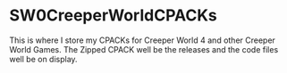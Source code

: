 # SW0CreeperWorldCPACKs
This is where I store my CPACKs for Creeper World 4 and other Creeper World Games. The Zipped CPACK well be the releases and the code files well be on display.
